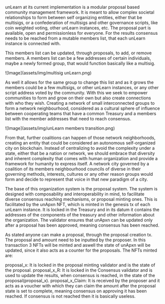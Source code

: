 unLearn at its current implementation is a modular proposal based community management framework. It is meant to allow complex societal relationships to form between self organizing entities, either that be multisigs, or a confederation of multisigs and other governance scripts, like coin weighted voting, other unLearn instances, etc. The proposal part is available, open and permissionless for everyone. For the results consensus needs to be reached from a mutable members list, that each unLearn instance is connected with.

This members list can be updated, through proposals, to add, or remove members. A members list can be a few addresses of certain individuals, maybe a newly formed group, that would function basically like a multisig.

![Image](assets/img/multisig unLearn.png)

As well it allows for the same group to change this list and as it grows the members could be a few multisigs, or other unLearn instances, or any other script address voted by the community. With this we seek to empower communities to form and grow on their own but also create connections with who they wish. Creating a network of small interconnected groups to form a network neighbourhood, considered as a cultural sphere of influence between cooperating teams that have a common Treasury and a members list with the member addresses that need to reach consensus.

![Image](assets/img/unLearn members transition.png)

From that, further coalitions can happen of those network neighborhoods, creating an entity that could be considered an autonomous self-organized city on blockchain. Instead of centralizing to avoid the complexity under a state, either that be a nation or network, we should embrace that diversity and inherent complexity that comes with human organization and provide a framework for humanity to express itself. A network city governed by a coalition of its members neighbourhood councils of diverse in their governing methods, interests, cultures or any other reason groups would form and decide to represent that voice in that new paradigm of a city.

The base of this organization system is the proposal system. The system is designed with composability and interoperability in mind, to facilitate diverse consensus reaching mechanisms, or proposal minting ones. This is facilitated by the unApxn NFT, which is minted in the genesis tx of each unLearn instance. It is locked in the Treasury and in its datum it contains the addresses of the components of the treasury and other information about the organization. The validator ensures that unApxn can be updated only after a proposal has been approved, meaning consensus has been reached.

As stated anyone can make a proposal, through the proposal creation tx. The proposal and amount need to be inputted by the proposer. In this transaction 3 NFTs will be minted and aswell the state of unApxn will be updated, since it also acts as a counter for the proposals. The NFTs minted are:

proposal_x: It is locked in the proposal minting validator and is the state of the proposal.
proposal_x_R: It is locked in the Consensus validator and is used to update the results, when consensus is reached, in the state of the proposal(proposal_x).
proposal_x_Claim: It is received by the proposer and it acts as a voucher with which they can claim the amount after the proposal state is set to complete, meaning consensus on approving it has been reached. If consensus is not reached then it is basically useless.

